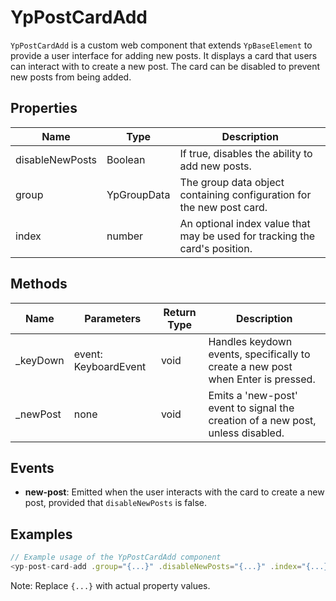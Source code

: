 # YpPostCardAdd

`YpPostCardAdd` is a custom web component that extends `YpBaseElement` to provide a user interface for adding new posts. It displays a card that users can interact with to create a new post. The card can be disabled to prevent new posts from being added.

## Properties

| Name            | Type              | Description                                                                 |
|-----------------|-------------------|-----------------------------------------------------------------------------|
| disableNewPosts | Boolean           | If true, disables the ability to add new posts.                             |
| group           | YpGroupData       | The group data object containing configuration for the new post card.       |
| index           | number            | An optional index value that may be used for tracking the card's position.  |

## Methods

| Name       | Parameters            | Return Type | Description                                                                 |
|------------|-----------------------|-------------|-----------------------------------------------------------------------------|
| _keyDown   | event: KeyboardEvent  | void        | Handles keydown events, specifically to create a new post when Enter is pressed. |
| _newPost   | none                  | void        | Emits a 'new-post' event to signal the creation of a new post, unless disabled. |

## Events

- **new-post**: Emitted when the user interacts with the card to create a new post, provided that `disableNewPosts` is false.

## Examples

```typescript
// Example usage of the YpPostCardAdd component
<yp-post-card-add .group="{...}" .disableNewPosts="{...}" .index="{...}"></yp-post-card-add>
```

Note: Replace `{...}` with actual property values.